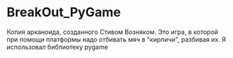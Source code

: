 # BreakOut_PyGame
Копия арканоида, созданного Стивом Возняком.
Это игра, в которой при помощи платформы надо отбивать мяч в "кирпичи", разбивая их.
Я использовал библиотеку pygame
